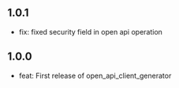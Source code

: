 ## 1.0.1
- fix: fixed security field in open api operation

## 1.0.0
- feat: First release of open_api_client_generator
